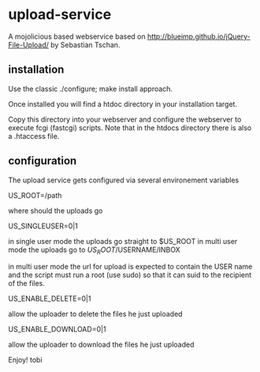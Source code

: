 upload-service
==============

A mojolicious based webservice based on
http://blueimp.github.io/jQuery-File-Upload/
by Sebastian Tschan.

installation
------------
Use the classic ./configure; make install approach.

Once installed you will find a htdoc directory in your installation
target.

Copy this directory into your webserver and configure the webserver to
execute fcgi (fastcgi) scripts. Note that in the htdocs directory
there is also a .htaccess file.

configuration
-------------

The upload service gets configured via several environement variables

US_ROOT=/path

where should the uploads go

US_SINGLEUSER=0|1

in single user mode the uploads go straight to $US_ROOT in multi user mode the
uploads go to $US_ROOT/$USERNAME/INBOX

in multi user mode the url for upload is expected to contain the USER name and the script
must run a root (use sudo) so that it can suid to the recipient of the files.

US_ENABLE_DELETE=0|1

allow the uploader to delete the files he just uploaded

US_ENABLE_DOWNLOAD=0|1

allow the uploader to download the files he just uploaded

Enjoy!
tobi

